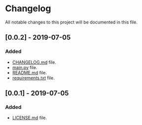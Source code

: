 # Changelog

All notable changes to this project will be documented in this file.

## [0.0.2] - 2019-07-05

### Added

- [CHANGELOG.md](CHANGELOG.md) file.
- [main.py](main.py) file.
- [README.md](README.md) file.
- [requirements.txt](requirements.txt) file.

## [0.0.1] - 2019-07-05

### Added

- [LICENSE.md](LICENSE.md) file.
